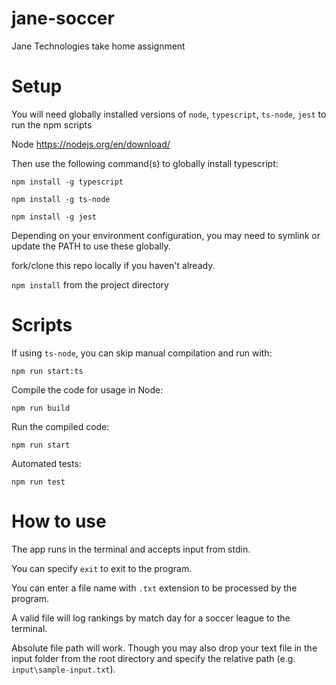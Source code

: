 # jane-soccer

Jane Technologies take home assignment

# Setup

You will need globally installed versions of `node`, `typescript`, `ts-node`, `jest` to run the npm scripts

Node
<https://nodejs.org/en/download/>

Then use the following command(s) to globally install typescript:

`npm install -g typescript`

`npm install -g ts-node`

`npm install -g jest`

Depending on your environment configuration, you may need to symlink or update the PATH to use these globally.

fork/clone this repo locally if you haven't already.

`npm install` from the project directory

# Scripts

If using `ts-node`, you can skip manual compilation and run with:

`npm run start:ts`

Compile the code for usage in Node:

`npm run build`

Run the compiled code:

`npm run start`

Automated tests:

`npm run test`

# How to use

The app runs in the terminal and accepts input from stdin.

You can specify `exit` to exit to the program.

You can enter a file name with `.txt` extension to be processed by the program.

A valid file will log rankings by match day for a soccer league to the terminal.

Absolute file path will work. Though you may also drop your text file in the input folder from the root directory and specify the relative path (e.g. `input\sample-input.txt`).
